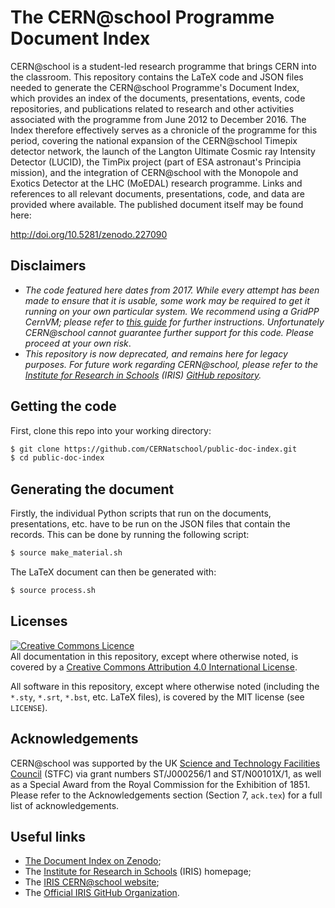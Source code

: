 The CERN@school Programme Document Index
========================================
CERN@school is a student-led research programme that brings
CERN into the classroom.
This repository contains the LaTeX code and JSON files
needed to generate the CERN@school Programme's Document Index,
which provides an index of the
documents,
presentations,
events,
code repositories,
and
publications
related to research and other activities associated with the
programme from June 2012 to December 2016.
The Index therefore effectively serves as a chronicle of the programme
for this period, covering the national expansion of the CERN@school Timepix detector
network, the launch of the Langton Ultimate Cosmic ray Intensity Detector (LUCID),
the TimPix project (part of ESA astronaut's Principia mission),
and the integration of CERN@school with the Monopole and Exotics Detector
at the LHC (MoEDAL) research programme.
Links and references to all relevant documents, presentations, code, and data
are provided where available.
The published document itself may be found here:

http://doi.org/10.5281/zenodo.227090


## Disclaimers
* _The code featured here dates from 2017. While every attempt has been
made to ensure that it is usable, some work may be required to get it
running on your own particular system.
We recommend using a GridPP CernVM; please refer to
[this guide](http://doi.org/10.6084/m9.figshare.4552825.v1)
for further instructions.
Unfortunately CERN@school cannot guarantee further support for this code.
Please proceed at your own risk_.
* _This repository is now deprecated, and remains here for legacy purposes.
For future work regarding CERN@school, please refer to the
[Institute for Research in Schools](http://researchinschools.org) (IRIS)
[GitHub repository](https://github.com/InstituteForResearchInSchools)._


## Getting the code
First, clone this repo into your working directory:

```bash
$ git clone https://github.com/CERNatschool/public-doc-index.git
$ cd public-doc-index
```


## Generating the document
Firstly, the individual Python scripts that run on the documents,
presentations, etc. have to be run on the JSON files
that contain the records. This can be done by running
the following script:

```bash
$ source make_material.sh
```

The LaTeX document can then be generated with:

```bash
$ source process.sh
```


## Licenses
<a rel="license" href="http://creativecommons.org/licenses/by/4.0/"><img alt="Creative Commons Licence" style="border-width:0" src="https://i.creativecommons.org/l/by/4.0/88x31.png" /></a>
<br />
All documentation in this repository,
except where otherwise noted,
is covered by a
<a rel="license" href="http://creativecommons.org/licenses/by/4.0/">Creative Commons Attribution 4.0 International License</a>.

All software in this repository,
except where otherwise noted (including the `*.sty`, `*.srt`, `*.bst`, etc. LaTeX files),
is covered by the MIT license (see `LICENSE`).


## Acknowledgements
CERN@school was supported by
the UK [Science and Technology Facilities Council](http://www.stfc.ac.uk) (STFC)
via grant numbers ST/J000256/1 and ST/N00101X/1,
as well as a Special Award from the Royal Commission for the Exhibition of 1851.
Please refer to the Acknowledgements section (Section 7, `ack.tex`)
for a full list of acknowledgements.


## Useful links
* [The Document Index on Zenodo](http://doi.org/10.5281/zenodo.227090);
* The [Institute for Research in Schools](http://researchinschools.org) (IRIS) homepage;
* The [IRIS CERN@school website](http://researchinschools.org/CERN);
* The [Official IRIS GitHub Organization](https://github.com/InstituteForResearchInSchools).
